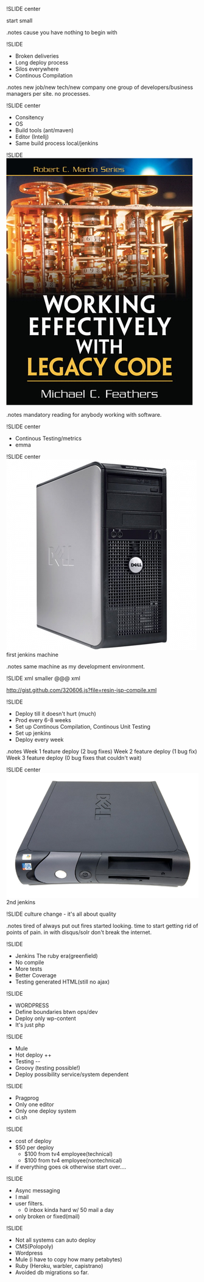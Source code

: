 !SLIDE center

start small

.notes cause you have nothing to begin with

!SLIDE 
* Broken deliveries
* Long deploy process
* Silos everywhere
* Continous Compilation

.notes new job/new tech/new company
one group of developers/business managers per site. no processes. 

!SLIDE center
* Consitency
* OS
* Build tools (ant/maven)
* Editor (Intellj)
* Same build process local/jenkins

!SLIDE 
![ WELC ]( welc.jpg )

.notes mandatory reading for anybody working with software.

!SLIDE center
* Continous Testing/metrics
* emma

!SLIDE center
![dell optiplex 755](dell-optiplex-755.jpg)
first jenkins machine

.notes same machine as my development environment.

!SLIDE xml smaller
    @@@ xml
    <target name="compile-jsp" depends="compile" 
            description="precompile jsp">
        <java classname="com.caucho.jsp.JspCompiler" 
              fork="true" failonerror="true">
          <classpath refid="resin.classpath" />
          <arg line="-app-dir ${src.web.dispatcher.dir} ${src.web.dispatcher.dir}" />
        </java>
    </target>

http://gist.github.com/320606.js?file=resin-jsp-compile.xml

!SLIDE 
* Deploy till it doesn't hurt (much)
* Prod every 6-8 weeks
* Set up Continous Compilation, Continous Unit Testing
* Set up jenkins
* Deploy every week

.notes Week 1 feature deploy (2 bug fixes)
Week 2 feature deploy (1 bug fix)
Week 3 feature deploy (0 bug fixes that couldn't wait)

!SLIDE center
![dell gx 260](dell-gx-260.jpg)
2nd jenkins

!SLIDE
culture change - it's all about quality

.notes tired of always put out fires started looking. time to start getting rid of points of pain.
in with disqus/solr don't break the internet.

!SLIDE
* Jenkins The ruby era(greenfield)
* No compile
* More tests
* Better Coverage
* Testing generated HTML(still no ajax)

!SLIDE
* WORDPRESS
* Define boundaries btwn ops/dev
* Deploy only wp-content
* It's just php

!SLIDE
* Mule
* Hot deploy ++
* Testing --
* Groovy (testing possible!)
* Deploy possibility service/system dependent

!SLIDE
* Pragprog
* Only one editor
* Only one deploy system
* ci.sh

!SLIDE 
* cost of deploy
* $50 per deploy
  * $100 from tv4 employee(technical)
  * $100 from tv4 employee(nontechnical)
* if everything goes ok otherwise start over....

!SLIDE
* Async messaging
* I mail
* user filters.
    * 0 inbox kinda hard w/ 50 mail a day
* only broken or fixed(mail)

!SLIDE
* Not all systems can auto deploy
* CMS(Polopoly)
* Wordpress
* Mule (i have to copy how many petabytes)
* Ruby (Heroku, warbler, capistrano)
* Avoided db migrations so far.


